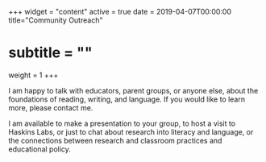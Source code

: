 +++
widget = "content"
active = true
date = 2019-04-07T00:00:00
title="Community Outreach"
# subtitle = ""
weight = 1
+++

I am happy to talk with educators, parent groups, or anyone else,
about the foundations of reading, writing, and language. If you would
like to learn more, please contact me.

I am available to make a presentation to your group, to host a visit
to Haskins Labs, or just to chat about research into literacy and
language, or the connections between research and classroom practices
and educational policy.
